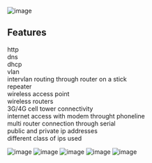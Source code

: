 ![image](https://github.com/anuragGUPTA2235/COMPUTER-NETWORK/assets/161227082/ade9b385-9f9e-4e82-8ac1-0f59dcf872e3)
## Features
http </br>
dns</br>
dhcp</br>
vlan</br>
intervlan routing through router on a stick</br>
repeater</br>
wireless access point</br>
wireless routers</br>
3G/4G cell tower connectivity</br>
internet access with modem throught phoneline</br>
multi router connection through serial</br>
public and private ip addresses</br>
different class of ips used
<BR/>

![image](https://github.com/anuragGUPTA2235/COMPUTER-NETWORK/assets/161227082/fe620d18-e531-4059-84f7-e58022e90d13)
![image](https://github.com/anuragGUPTA2235/COMPUTER-NETWORK/assets/161227082/306c3814-c8d9-481c-bd2a-b514724db48f)
![image](https://github.com/anuragGUPTA2235/COMPUTER-NETWORK/assets/161227082/fdbdb8a0-8649-4795-8a8e-f2a07d072f15)
![image](https://github.com/anuragGUPTA2235/COMPUTER-NETWORK/assets/161227082/32a0c200-6f45-4e4c-9472-58705a607b98)
![image](https://github.com/anuragGUPTA2235/COMPUTER-NETWORK/assets/161227082/3a441944-955c-4937-be1a-d589f76a3e2e)



